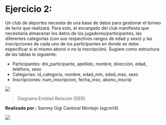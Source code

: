 # Ejercicio 2:

Un club de deportes necesita de una base de datos para gestionar el torneo de tenis que realizará. 
Para  esto,  el  encargado  del  club  manifiesta  que  necesitaría  almacenar  los  datos  de  los jugadores/participantes, las diferentes categorías (con sus respectivos rangos de edad y sexo) y las inscripciones de cada uno de los participantes en donde se debe especificar si el mismo abonó o no la inscripción). Sugiere como estructura de las tablas lo siguiente:
* Participantes: dni_participante, apellido, nombre, dirección, edad, teléfono, sexo
*  Categorías: id_categoria, nombre, edad_min, edad_max, sexo
* Inscripciones: num_inscripcion, fecha_insc, abono_inscrip

![](https://raw.githubusercontent.com/sgcm14/Polo-TIC-misiones/master/Guia%20de%20Ejercicios6/Ejercicio2/Ejercicio2.png)
> Diagrama Entidad Relación (DER)


**Realizado por :** Sammy Gigi Cantoral Montejo (sgcm14)

![](https://edteam-media.s3.amazonaws.com/users/avatar/16f3b00c-18cf-43f5-af5f-f9692fa3e5f1.jpg)
